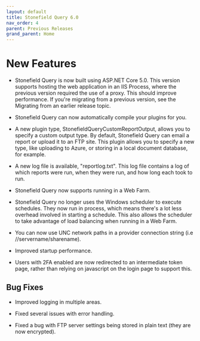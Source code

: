 ```yaml
---
layout: default
title: Stonefield Query 6.0
nav_order: 4
parent: Previous Releases
grand_parent: Home
---
```


# New Features

* Stonefield Query is now built using ASP.NET Core 5.0. This version supports hosting the web application in an IIS Process, where the previous version required the use of a proxy. This should improve performance. If you're migrating from a previous version, see the Migrating from an earlier release topic.

* Stonefield Query can now automatically compile your plugins for you.

* A new plugin type, StonefieldQueryCustomReportOutput, allows you to specify a custom output type. By default, Stonefield Query can email a report or upload it to an FTP site. This plugin allows you to specify a new type, like uploading to Azure, or storing in a local document database, for example.

* A new log file is available, "reportlog.txt". This log file contains a log of which reports were run, when they were run, and how long each took to run.

* Stonefield Query now supports running in a Web Farm.

* Stonefield Query no longer uses the Windows scheduler to execute schedules. They now run in process, which means there's a lot less overhead involved in starting a schedule. This also allows the scheduler to take advantage of load balancing when running in a Web Farm.

* You can now use UNC network paths in a provider connection string (i.e //servername/sharename).

* Improved startup performance.

* Users with 2FA enabled are now redirected to an intermediate token page, rather than relying on javascript on the login page to support this.

## Bug Fixes

* Improved logging in multiple areas.

* Fixed several issues with error handling.

* Fixed a bug with FTP server settings being stored in plain text (they are now encrypted).
